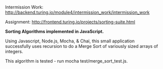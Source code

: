 Intermission Work: http://backend.turing.io/module4/intermission_work/intermission_work

Assignment: http://frontend.turing.io/projects/sorting-suite.html


**Sorting Algorithms implemented in JavaScript.**

Using Javascript, Node.js, Mocha, & Chai, this small application successfully uses recursion to do a Merge Sort of variously sized arrays of integers.

This algorithm is tested - run mocha test/merge_sort_test.js.
